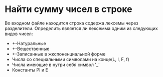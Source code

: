 # Найти сумму чисел в строке

Во входном файле находится строка содержа лексемы через разделители.
Определить является ли лексемма одним из следующих видов чисел:
- +-Натуральные
- +-Вещественные
- +-Записанные в жкспоненциальной форме
- Числа со специальными символами на конце(L, l, F, f)
- Числа имеющие в нутри себя символ '_'
- Константы PI и E 
